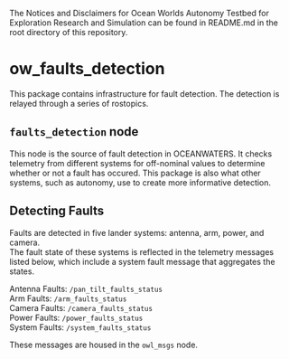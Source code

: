 The Notices and Disclaimers for Ocean Worlds Autonomy Testbed for
Exploration Research and Simulation can be found in README.md in the
root directory of this repository.

ow_faults_detection
===================

This package contains infrastructure for fault detection. The
detection is relayed through a series of rostopics.

## `faults_detection` node

This node is the source of fault detection in OCEANWATERS. It checks
telemetry from different systems for off-nominal values to determine
whether or not a fault has occured. This package is also what other
systems, such as autonomy, use to create more informative detection.

## Detecting Faults

Faults are detected in five lander systems: antenna, arm, power, and camera.  
The fault state of these systems is reflected in the telemetry messages 
listed below, which include a system fault message that aggregates the states.

Antenna Faults: `/pan_tilt_faults_status`  
Arm Faults:     `/arm_faults_status`  
Camera Faults:  `/camera_faults_status`  
Power Faults:   `/power_faults_status`  
System Faults:  `/system_faults_status`

These messages are housed in the `owl_msgs` node.
